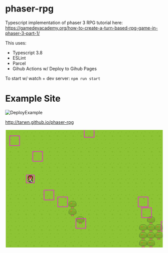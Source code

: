 # phaser-rpg
Typescript implementation of phaser 3 RPG tutorial here: https://gamedevacademy.org/how-to-create-a-turn-based-rpg-game-in-phaser-3-part-1/

This uses:
* Typescript 3.8
* ESLint
* Parcel
* Gihub Actions w/ Deploy to Gihub Pages

To start w/ watch + dev server: `npm run start`


# Example Site
![DeployExample](https://github.com/tarwn/phaser-rpg/workflows/DeployExample/badge.svg)

http://tarwn.github.io/phaser-rpg

[![Screenshot from Sample Game](./example.png)](http://tarwn.github.io/phaser-rpg)
